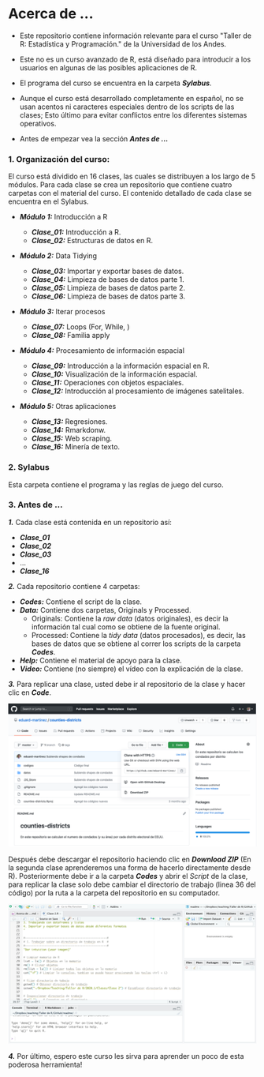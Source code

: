 
# Acerca de ...

+ Este repositorio contiene información relevante para el curso "Taller de R: Estadística y Programación."
de la Universidad de los Andes.

+ Este no es un curso avanzado de R, está diseñado para introducir a los usuarios en algunas de las posibles aplicaciones de R.

+ El programa del curso se encuentra en la carpeta ***Sylabus***.

+ Aunque el curso está desarrollado completamente en español, no se usan acentos ni caracteres especiales dentro de los scripts de las clases; Esto último para evitar conflictos entre los diferentes sistemas operativos.

+ Antes de empezar vea la sección ***Antes de ...***

### 1. Organización del curso:

El curso está dividido en 16 clases, las cuales se distribuyen a los largo de 5 módulos. Para cada clase se crea un repositorio que contiene cuatro carpetas con el material del curso. El contenido detallado de cada clase se encuentra en el Sylabus.

* ***Módulo 1:*** Introducción a R

  + ***Clase_01:*** Introducción a R.
  + ***Clase_02:*** Estructuras de datos en R.
    
* ***Módulo 2:*** Data Tidying 

  + ***Clase_03:*** Importar y exportar bases de datos.
  + ***Clase_04:*** Limpieza de bases de datos parte 1.
  + ***Clase_05:*** Limpieza de bases de datos parte 2.
  + ***Clase_06:*** Limpieza de bases de datos parte 3.
   
* ***Módulo 3:*** Iterar procesos

  + ***Clase_07:*** Loops (For, While,  )
  + ***Clase_08:*** Familia apply
     
* ***Módulo 4:*** Procesamiento de información espacial
    
  + ***Clase_09:*** Introducción a la información espacial en R.
  + ***Clase_10:*** Visualización de la información espacial.
  + ***Clase_11:*** Operaciones con objetos espaciales.
  + ***Clase_12:*** Introducción al procesamiento de imágenes satelitales.
   
* ***Módulo 5:***  Otras aplicaciones
     
  + ***Clase_13:*** Regresiones.
  + ***Clase_14:*** Rmarkdonw. 
  + ***Clase_15:*** Web scraping.  
  + ***Clase_16:*** Minería de texto.
    
    
### 2. Sylabus 

Esta carpeta contiene el programa y las reglas de juego del curso.

### 3. Antes de ...

***1.*** Cada clase está contenida en un repositorio así:

+ ***Clase_01***
+ ***Clase_02***
+ ***Clase_03***
+ ...
+ ***Clase_16***

***2.*** Cada repositorio contiene 4 carpetas:

* ***Codes:*** Contiene el script de la clase.
* ***Data:*** Contiene dos carpetas, Originals y Processed.
  + Originals: Contiene la *raw data* (datos originales), es decir la información tal cual como se obtiene de la fuente original.
  + Processed: Contiene la *tidy data* (datos procesados), es decir, las bases de datos que se obtiene al correr los scripts de la carpeta  ***Codes***.
* ***Help:*** Contiene el material de apoyo para la clase.
* ***Video:*** Contiene (no siempre) el vídeo con la explicación de la clase.

***3.*** Para replicar una clase, usted debe ir al repositorio de la clase y hacer clic en ***Code***.  

![](graphs/capture1.png)

Después debe descargar el repositorio haciendo clic en ***Download ZIP*** (En la segunda clase aprenderemos una forma de hacerlo directamente desde R). Posteriormente debe ir a la carpeta ***Codes*** y abrir el *Script* de la clase, para replicar la clase solo debe cambiar el directorio de trabajo (linea 36 del código) por la ruta a la carpeta del repositorio en su computador.

![](graphs/capture2.png)

***4.*** Por último, espero este curso les sirva para aprender un poco de esta poderosa herramienta!
